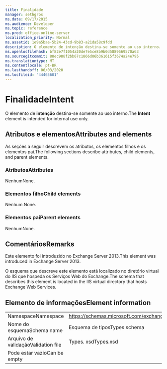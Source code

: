 ```yaml
---
title: Finalidade
manager: sethgros
ms.date: 09/17/2015
ms.audience: Developer
ms.topic: reference
ms.prod: office-online-server
localization_priority: Normal
ms.assetid: 1e9a5bae-5b24-43cd-9b83-a21da58c9fdd
description: O elemento de intenção destina-se somente ao uso interno.
ms.openlocfilehash: bf82e7f1054a20de7e5ce8b9b0d5889669570a63
ms.sourcegitcommit: 88ec988f2bb67c1866d06b361615f3674a24e795
ms.translationtype: MT
ms.contentlocale: pt-BR
ms.lasthandoff: 06/03/2020
ms.locfileid: "44465601"
---
```

# <a name="intent"></a><span data-ttu-id="c42d2-103">Finalidade</span><span class="sxs-lookup"><span data-stu-id="c42d2-103">Intent</span></span>

<span data-ttu-id="c42d2-104">O elemento de **intenção** destina-se somente ao uso interno.</span><span class="sxs-lookup"><span data-stu-id="c42d2-104">The **Intent** element is intended for internal use only.</span></span> 

## <a name="attributes-and-elements"></a><span data-ttu-id="c42d2-105">Atributos e elementos</span><span class="sxs-lookup"><span data-stu-id="c42d2-105">Attributes and elements</span></span>

<span data-ttu-id="c42d2-106">As seções a seguir descrevem os atributos, os elementos filhos e os elementos pai.</span><span class="sxs-lookup"><span data-stu-id="c42d2-106">The following sections describe attributes, child elements, and parent elements.</span></span>
  
### <a name="attributes"></a><span data-ttu-id="c42d2-107">Atributos</span><span class="sxs-lookup"><span data-stu-id="c42d2-107">Attributes</span></span>

<span data-ttu-id="c42d2-108">Nenhum</span><span class="sxs-lookup"><span data-stu-id="c42d2-108">None.</span></span>
  
### <a name="child-elements"></a><span data-ttu-id="c42d2-109">Elementos filho</span><span class="sxs-lookup"><span data-stu-id="c42d2-109">Child elements</span></span>

<span data-ttu-id="c42d2-110">Nenhum.</span><span class="sxs-lookup"><span data-stu-id="c42d2-110">None.</span></span>
  
### <a name="parent-elements"></a><span data-ttu-id="c42d2-111">Elementos pai</span><span class="sxs-lookup"><span data-stu-id="c42d2-111">Parent elements</span></span>

<span data-ttu-id="c42d2-112">Nenhum</span><span class="sxs-lookup"><span data-stu-id="c42d2-112">None.</span></span>
  
## <a name="remarks"></a><span data-ttu-id="c42d2-113">Comentários</span><span class="sxs-lookup"><span data-stu-id="c42d2-113">Remarks</span></span>

<span data-ttu-id="c42d2-114">Este elemento foi introduzido no Exchange Server 2013.</span><span class="sxs-lookup"><span data-stu-id="c42d2-114">This element was introduced in Exchange Server 2013.</span></span>
  
<span data-ttu-id="c42d2-115">O esquema que descreve este elemento está localizado no diretório virtual do IIS que hospeda os Serviços Web do Exchange.</span><span class="sxs-lookup"><span data-stu-id="c42d2-115">The schema that describes this element is located in the IIS virtual directory that hosts Exchange Web Services.</span></span>
  
## <a name="element-information"></a><span data-ttu-id="c42d2-116">Elemento de informações</span><span class="sxs-lookup"><span data-stu-id="c42d2-116">Element information</span></span>

|||
|:-----|:-----|
|<span data-ttu-id="c42d2-117">Namespace</span><span class="sxs-lookup"><span data-stu-id="c42d2-117">Namespace</span></span>  <br/> |https://schemas.microsoft.com/exchange/services/2006/types  <br/> |
|<span data-ttu-id="c42d2-118">Nome do esquema</span><span class="sxs-lookup"><span data-stu-id="c42d2-118">Schema name</span></span>  <br/> |<span data-ttu-id="c42d2-119">Esquema de tipos</span><span class="sxs-lookup"><span data-stu-id="c42d2-119">Types schema</span></span>  <br/> |
|<span data-ttu-id="c42d2-120">Arquivo de validação</span><span class="sxs-lookup"><span data-stu-id="c42d2-120">Validation file</span></span>  <br/> |<span data-ttu-id="c42d2-121">Types. xsd</span><span class="sxs-lookup"><span data-stu-id="c42d2-121">Types.xsd</span></span>  <br/> |
|<span data-ttu-id="c42d2-122">Pode estar vazio</span><span class="sxs-lookup"><span data-stu-id="c42d2-122">Can be empty</span></span>  <br/> ||
   

